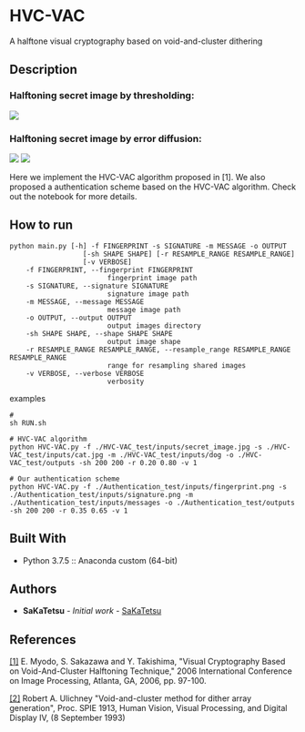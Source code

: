 # HVC-VAC
A halftone visual cryptography based on void-and-cluster dithering

## Description
### Halftoning secret image by thresholding:
![](./figures/demo_THRES_1.gif)
### Halftoning secret image by error diffusion:
![](./figures/demo_ED_1.gif)
![](./figures/algorithm.jpg)

Here we implement the HVC-VAC algorithm proposed in [1]. We also proposed a authentication scheme based on the HVC-VAC algorithm. Check out the notebook for more details.

## How to run

```
python main.py [-h] -f FINGERPRINT -s SIGNATURE -m MESSAGE -o OUTPUT
                  [-sh SHAPE SHAPE] [-r RESAMPLE_RANGE RESAMPLE_RANGE]
                  [-v VERBOSE]
    -f FINGERPRINT, --fingerprint FINGERPRINT
                        fingerprint image path
    -s SIGNATURE, --signature SIGNATURE
                        signature image path
    -m MESSAGE, --message MESSAGE
                        message image path
    -o OUTPUT, --output OUTPUT
                        output images directory
    -sh SHAPE SHAPE, --shape SHAPE SHAPE
                        output image shape
    -r RESAMPLE_RANGE RESAMPLE_RANGE, --resample_range RESAMPLE_RANGE RESAMPLE_RANGE
                        range for resampling shared images
    -v VERBOSE, --verbose VERBOSE
                        verbosity
```


examples
```
# 
sh RUN.sh

# HVC-VAC algorithm
python HVC-VAC.py -f ./HVC-VAC_test/inputs/secret_image.jpg -s ./HVC-VAC_test/inputs/cat.jpg -m ./HVC-VAC_test/inputs/dog -o ./HVC-VAC_test/outputs -sh 200 200 -r 0.20 0.80 -v 1

# Our authentication scheme
python HVC-VAC.py -f ./Authentication_test/inputs/fingerprint.png -s ./Authentication_test/inputs/signature.png -m ./Authentication_test/inputs/messages -o ./Authentication_test/outputs -sh 200 200 -r 0.35 0.65 -v 1
```

## Built With

* Python 3.7.5 :: Anaconda custom (64-bit)

## Authors

* **SaKaTetsu** - *Initial work* - [SaKaTetsu](https://github.com/SaKaTetsu)

## References

[[1]](https://ieeexplore.ieee.org/document/4106475) E. Myodo, S. Sakazawa and Y. Takishima, "Visual Cryptography Based on Void-And-Cluster Halftoning Technique," 2006 International Conference on Image Processing, Atlanta, GA, 2006, pp. 97-100.


[[2]](http://cv.ulichney.com/papers/1993-void-cluster.pdf) Robert A. Ulichney "Void-and-cluster method for dither array generation", Proc. SPIE 1913, Human Vision, Visual Processing, and Digital Display IV, (8 September 1993)
